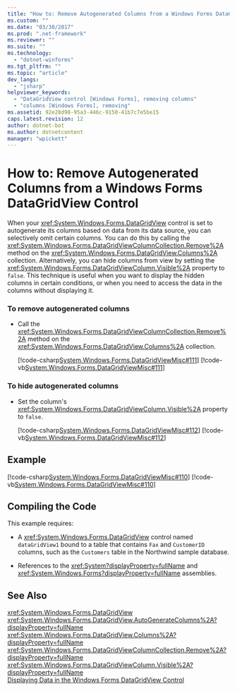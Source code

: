 ```yaml
---
title: "How to: Remove Autogenerated Columns from a Windows Forms DataGridView Control"
ms.custom: ""
ms.date: "03/30/2017"
ms.prod: ".net-framework"
ms.reviewer: ""
ms.suite: ""
ms.technology: 
  - "dotnet-winforms"
ms.tgt_pltfrm: ""
ms.topic: "article"
dev_langs: 
  - "jsharp"
helpviewer_keywords: 
  - "DataGridView control [Windows Forms], removing columns"
  - "columns [Windows Forms], removing"
ms.assetid: 92e28d98-95a3-446c-9150-41b7c7e5be15
caps.latest.revision: 12
author: dotnet-bot
ms.author: dotnetcontent
manager: "wpickett"
---
```

# How to: Remove Autogenerated Columns from a Windows Forms DataGridView Control
When your <xref:System.Windows.Forms.DataGridView> control is set to autogenerate its columns based on data from its data source, you can selectively omit certain columns. You can do this by calling the <xref:System.Windows.Forms.DataGridViewColumnCollection.Remove%2A> method on the <xref:System.Windows.Forms.DataGridView.Columns%2A> collection. Alternatively, you can hide columns from view by setting the <xref:System.Windows.Forms.DataGridViewColumn.Visible%2A> property to `false`. This technique is useful when you want to display the hidden columns in certain conditions, or when you need to access the data in the columns without displaying it.  
  
### To remove autogenerated columns  
  
-   Call the <xref:System.Windows.Forms.DataGridViewColumnCollection.Remove%2A> method on the <xref:System.Windows.Forms.DataGridView.Columns%2A> collection.  
  
     [!code-csharp[System.Windows.Forms.DataGridViewMisc#111](../../../../samples/snippets/csharp/VS_Snippets_Winforms/System.Windows.Forms.DataGridViewMisc/CS/datagridviewmisc.cs#111)]
     [!code-vb[System.Windows.Forms.DataGridViewMisc#111](../../../../samples/snippets/visualbasic/VS_Snippets_Winforms/System.Windows.Forms.DataGridViewMisc/VB/datagridviewmisc.vb#111)]  
  
### To hide autogenerated columns  
  
-   Set the column's <xref:System.Windows.Forms.DataGridViewColumn.Visible%2A> property to `false`.  
  
     [!code-csharp[System.Windows.Forms.DataGridViewMisc#112](../../../../samples/snippets/csharp/VS_Snippets_Winforms/System.Windows.Forms.DataGridViewMisc/CS/datagridviewmisc.cs#112)]
     [!code-vb[System.Windows.Forms.DataGridViewMisc#112](../../../../samples/snippets/visualbasic/VS_Snippets_Winforms/System.Windows.Forms.DataGridViewMisc/VB/datagridviewmisc.vb#112)]  
  
## Example  
 [!code-csharp[System.Windows.Forms.DataGridViewMisc#110](../../../../samples/snippets/csharp/VS_Snippets_Winforms/System.Windows.Forms.DataGridViewMisc/CS/datagridviewmisc.cs#110)]
 [!code-vb[System.Windows.Forms.DataGridViewMisc#110](../../../../samples/snippets/visualbasic/VS_Snippets_Winforms/System.Windows.Forms.DataGridViewMisc/VB/datagridviewmisc.vb#110)]  
  
## Compiling the Code  
 This example requires:  
  
-   A <xref:System.Windows.Forms.DataGridView> control named `dataGridView1` bound to a table that contains `Fax` and `CustomerID` columns, such as the `Customers` table in the Northwind sample database.  
  
-   References to the <xref:System?displayProperty=fullName> and <xref:System.Windows.Forms?displayProperty=fullName> assemblies.  
  
## See Also  
 <xref:System.Windows.Forms.DataGridView>   
 <xref:System.Windows.Forms.DataGridView.AutoGenerateColumns%2A?displayProperty=fullName>   
 <xref:System.Windows.Forms.DataGridView.Columns%2A?displayProperty=fullName>   
 <xref:System.Windows.Forms.DataGridViewColumnCollection.Remove%2A?displayProperty=fullName>   
 <xref:System.Windows.Forms.DataGridViewColumn.Visible%2A?displayProperty=fullName>   
 [Displaying Data in the Windows Forms DataGridView Control](../../../../docs/framework/winforms/controls/displaying-data-in-the-windows-forms-datagridview-control.md)

